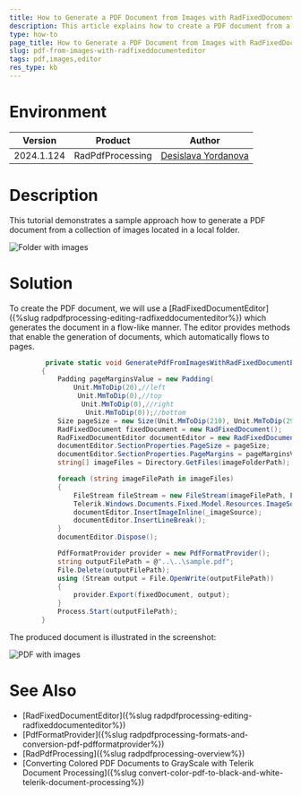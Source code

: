 ```yaml
---
title: How to Generate a PDF Document from Images with RadFixedDocumentEditor
description: This article explains how to create a PDF document from a collection of images using the RadPdfProcessing library.
type: how-to
page_title: How to Generate a PDF Document from Images with RadFixedDocumentEditor
slug: pdf-from-images-with-radfixeddocumenteditor
tags: pdf,images,editor
res_type: kb
---
```

# Environment
| Version | Product | Author | 
| --- | --- | ---- | 
| 2024.1.124 | RadPdfProcessing|[Desislava Yordanova](https://www.telerik.com/blogs/author/desislava-yordanova)| 

# Description
This tutorial demonstrates a sample approach how to generate a PDF document from a collection of images located in a local folder.

![Folder with images](images/images-folder.png) 

# Solution
To create the PDF document, we will use a [RadFixedDocumentEditor]({%slug radpdfprocessing-editing-radfixeddocumenteditor%}) which generates the document in a flow-like manner. The editor provides methods that enable the generation of documents, which automatically flows to pages.
 
```csharp
         private static void GeneratePdfFromImagesWithRadFixedDocumentEditor(string imageFolderPath)
        {
            Padding pageMarginsValue = new Padding(
                Unit.MmToDip(20),//left
                 Unit.MmToDip(0),//top
                  Unit.MmToDip(0),//right
                   Unit.MmToDip(0));//bottom
            Size pageSize = new Size(Unit.MmToDip(210), Unit.MmToDip(297));
            RadFixedDocument fixedDocument = new RadFixedDocument();
            RadFixedDocumentEditor documentEditor = new RadFixedDocumentEditor(fixedDocument);
            documentEditor.SectionProperties.PageSize = pageSize;
            documentEditor.SectionProperties.PageMargins = pageMarginsValue;
            string[] imageFiles = Directory.GetFiles(imageFolderPath);

            foreach (string imageFilePath in imageFiles)
            {
                FileStream fileStream = new FileStream(imageFilePath, FileMode.Open);
                Telerik.Windows.Documents.Fixed.Model.Resources.ImageSource _imageSource = new Telerik.Windows.Documents.Fixed.Model.Resources.ImageSource(fileStream);
                documentEditor.InsertImageInline(_imageSource);
                documentEditor.InsertLineBreak();
            }
            documentEditor.Dispose();

            PdfFormatProvider provider = new PdfFormatProvider();
            string outputFilePath = @"..\..\sample.pdf";
            File.Delete(outputFilePath);
            using (Stream output = File.OpenWrite(outputFilePath))
            {
                provider.Export(fixedDocument, output);
            }
            Process.Start(outputFilePath);
        }        
```
The produced document is illustrated in the screenshot:

![PDF with images](images/pdf-document-with-images.png) 

# See Also
- [RadFixedDocumentEditor]({%slug radpdfprocessing-editing-radfixeddocumenteditor%})  
- [PdfFormatProvider]({%slug radpdfprocessing-formats-and-conversion-pdf-pdfformatprovider%})
- [RadPdfProcessing]({%slug radpdfprocessing-overview%})
- [Converting Colored PDF Documents to GrayScale with Telerik Document Processing]({%slug convert-color-pdf-to-black-and-white-telerik-document-processing%})
